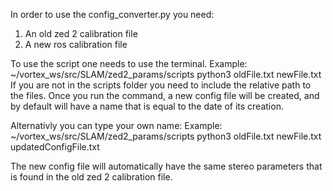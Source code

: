 

In order to use the config_converter.py you need: 
1. An old zed 2 calibration file
2. A new ros calibration file

To use the script one needs to use the terminal. Example: ~/vortex_ws/src/SLAM/zed2_params/scripts python3  oldFile.txt newFile.txt
If you are not in the scripts folder you need to include the relative path to the files.
Once you run the command, a new config file will be created, and by default will have a name that is equal to the date of its creation.

Alternativly you can type your own name:
Example:
~/vortex_ws/src/SLAM/zed2_params/scripts python3  oldFile.txt newFile.txt updatedConfigFile.txt

The new config file will automatically have the same stereo parameters that is found in the old zed 2 calibration file.
